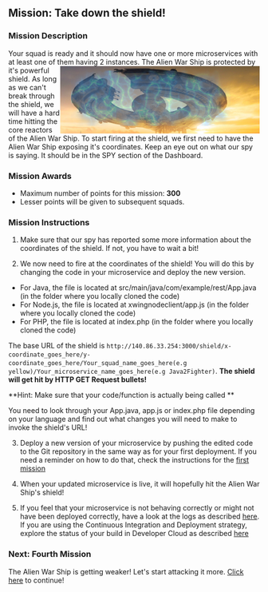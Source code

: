 ## Mission: Take down the shield! ##

### Mission Description ###

Your squad is ready and it should now have one or more microservices with at least one of them having 2 instances.
<img align="right" src="../images/spaceship_shield.png" width = "400px">
The Alien War Ship is protected by it's powerful shield. As long as we can't break through the shield, we will have a hard time hitting the core reactors of the Alien War Ship.
To start firing at the shield, we first need to have the Alien War Ship exposing it's coordinates. Keep an eye out on what our spy is saying. It should be in the SPY section of the Dashboard.

### Mission Awards ###

- Maximum number of points for this mission: **300**
- Lesser points will be given to subsequent squads.

<!--
+ Note to instructor: Edit this page with the correct IP address and port in the URL.
-->

### Mission Instructions ###

1. Make sure that our spy has reported some more information about the coordinates of the shield. If not, you have to wait a bit!

2. We now need to fire at the coordinates of the shield! You will do this by changing the code in your microservice and deploy the new version. 

- For Java, the file is located at src/main/java/com/example/rest/App.java (in the folder where you locally cloned the code)
- For Node.js, the file is located at xwingnodeclient/app.js (in the folder where you locally cloned the code)
- For PHP, the file is located at index.php (in the folder where you locally cloned the code)

The base URL of the shield is ```http://140.86.33.254:3000/shield/x-coordinate_goes_here/y-coordinate_goes_here/Your_squad_name_goes_here(e.g yellow)/Your_microservice_name_goes_here(e.g Java2Fighter)```. **The shield will get hit by HTTP GET Request bullets!**

**Hint: Make sure that your code/function is actually being called **

You need to look through your App.java, app.js or index.php file depending on your language and find out what changes you will need to make to invoke the shield's URL!

3. Deploy a new version of your microservice by pushing the edited code to the Git repository in the same way as for your first deployment. If you need a reminder on how to do that, check the instructions for the [first mission](deploy.md)

4. When your updated microservice is live, it will hopefully hit the Alien War Ship's shield!

5. If you feel that your microservice is not behaving correctly or might not have been deployed correctly, have a look at the logs as described [here](../logs.md). If you are using the Continuous Integration and Deployment strategy, explore the status of your build in Developer Cloud as described [here](../devcs.md)

### Next: Fourth Mission ###

The Alien War Ship is getting weaker! Let's start attacking it more. [Click here](iterate.md) to continue!
